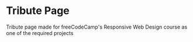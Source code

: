 # Tribute Page
Tribute page made for freeCodeCamp's Responsive Web Design course as one of the required projects